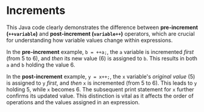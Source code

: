 # Increments

This Java code clearly demonstrates the difference between **pre-increment (`++variable`)** and **post-increment (`variable++`)** operators, which are crucial for understanding how variable values change within expressions.

In the **pre-increment** example, `b = ++a;`, the `a` variable is incremented *first* (from 5 to 6), and *then* its new value (6) is assigned to `b`. This results in both `a` and `b` holding the value 6.

In the **post-increment** example, `y = x++;`, the `x` variable's *original value* (5) is assigned to `y` *first*, and *then* `x` is incremented (from 5 to 6). This leads to `y` holding 5, while `x` becomes 6. The subsequent print statement for `x` further confirms its updated value. This distinction is vital as it affects the order of operations and the values assigned in an expression.
